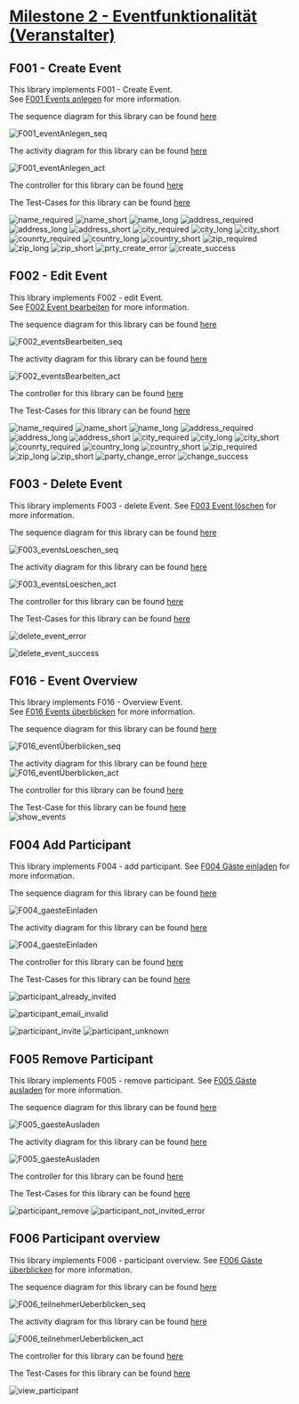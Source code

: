 # [Milestone 2 - Eventfunktionalität (Veranstalter)](https://github.com/party-time-2/party-time/milestone/2)

## F001 - Create Event

This library implements F001 - Create Event.  
See [F001 Events anlegen](https://github.com/party-time-2/party-time/issues/1) for more information.

The sequence diagram for this library can be found [here](/docs/F001/F001_eventAnlegen_seq.plantuml)

![F001_eventAnlegen_seq](/docs/PNG/F001/F001_eventAnlegen_seq.png)

The activity diagram for this library can be found [here](/docs/F001/F001_eventAnlegen_act.plantuml)

![F001_eventAnlegen_act](/docs/PNG/F001/F001_eventAnlegen_act.png)

The controller for this library can be found [here](/apps/party-time-backend/src/main/java/com/partytime/api/controller/EventController.java)

The Test-Cases for this library can be found [here](/apps/party-time-frontend-e2e/src/e2e/create.event.cy.ts)

![name_required](/docs/PNG/F001/Tests/create-event-error%20--%20should%20show%20party_name_required.png)
![name_short](/docs/PNG/F001/Tests/create-event-error%20--%20should%20show%20party_name_short.png)
![name_long](/docs/PNG/F001/Tests/create-event-error%20--%20should%20show%20party_name_long.png)
![address_required](/docs/PNG/F001/Tests/create-event-error%20--%20should%20show%20party_address_required.png)
![address_long](/docs/PNG/F001/Tests/create-event-error%20--%20should%20show%20party_address_long.png)
![address_short](/docs/PNG/F001/Tests/create-event-error%20--%20should%20show%20party_address_short.png)
![city_required](/docs/PNG/F001/Tests/create-event-error%20--%20should%20show%20party_city_required.png)
![city_long](/docs/PNG/F001/Tests/create-event-error%20--%20should%20show%20party_city_long.png)
![city_short](/docs/PNG/F001/Tests/create-event-error%20--%20should%20show%20party_city_short.png)
![counrty_required](/docs/PNG/F001/Tests/create-event-error%20--%20should%20show%20party_county_required.png)
![country_long](/docs/PNG/F001/Tests/create-event-error%20--%20should%20show%20party_country_long.pngg)
![country_short](/docs/PNG/F001/Tests/create-event-error%20--%20should%20show%20party_country_short.png)
![zip_required](/docs/PNG/F001/Tests/create-event-error%20--%20should%20show%20party_zip_required.png)
![zip_long](/docs/PNG/F001/Tests/create-event-error%20--%20should%20show%20party_zip_long.png)
![zip_short](/docs/PNG/F001/Tests/create-event-error%20--%20should%20show%20party_zip_short.png)
![prty_create_error](/docs/PNG/F001/Tests/create-event-error%20--%20should%20show%20party_create_error.png)
![create_success](/docs/PNG/F001/Tests/create-event%20--%20should%20show%20create_success.png)

## F002 - Edit Event

This library implements F002 - edit Event.  
See [F002 Event bearbeiten](https://github.com/party-time-2/party-time/issues/2) for more information.

The sequence diagram for this library can be found [here](/docs/F002/F002_eventsBearbeiten_seq.plantuml)

![F002_eventsBearbeiten_seq](/docs/PNG/F002/F002_eventsBearbeiten_seq.png)

The activity diagram for this library can be found [here](/docs/F002/F002_eventsBearbeiten_act.plantuml)

![F002_eventsBearbeiten_act](/docs/PNG/F002/F002_eventsBearbeiten_act.png)

The controller for this library can be found [here](/apps/party-time-backend/src/main/java/com/partytime/api/controller/EventController.java)

The Test-Cases for this library can be found [here](/apps/party-time-frontend-e2e/src/e2e/change.event.cy.ts)

![name_required](/docs/PNG/F002/Tests/change-event-error%20--%20should%20show%20party_name_required.png)
![name_short](/docs/PNG/F002/Tests/change-event-error%20--%20should%20show%20party_name_short.png)
![name_long](/docs/PNG/F002/Tests/change-event-error%20--%20should%20show%20party_name_long.png)
![address_required](/docs/PNG/F002/Tests/change-event-error%20--%20should%20show%20party_address_required.png)
![address_long](/docs/PNG/F002/Tests/change-event-error%20--%20should%20show%20party_address_long.png)
![address_short](/docs/PNG/F002/Tests/change-event-error%20--%20should%20show%20party_address_short.png)
![city_required](/docs/PNG/F002/Tests/change-event-error%20--%20should%20show%20party_city_required.png)
![city_long](/docs/PNG/F002/Tests/change-event-error%20--%20should%20show%20party_city_long.png)
![city_short](/docs/PNG/F002/Tests/change-event-error%20--%20should%20show%20party_city_short.png)
![counrty_required](/docs/PNG/F002/Tests/change-event-error%20--%20should%20show%20party_county_required.png)
![country_long](/docs/PNG/F002/Tests/change-event-error%20--%20should%20show%20party_country_long.pngg)
![country_short](/docs/PNG/F002/Tests/change-event-error%20--%20should%20show%20party_country_short.png)
![zip_required](/docs/PNG/F002/Tests/change-event-error%20--%20should%20show%20party_zip_required.png)
![zip_long](/docs/PNG/F002/Tests/change-event-error%20--%20should%20show%20party_zip_long.png)
![zip_short](/docs/PNG/F002/Tests/change-event-error%20--%20should%20show%20party_zip_short.png)
![party_change_error](/docs/PNG/F002/Tests/change-event-error%20--%20should%20show%20party_change_error.png)
![change_success](/docs/PNG/F002/Tests/change-event%20--%20should%20show%20change_success.png)

## F003 - Delete Event

This library implements F003 - delete Event.
See [F003 Event löschen](https://github.com/party-time-2/party-time/issues/3) for more information.

The sequence diagram for this library can be found [here](/docs/F003/F003_eventsLoeschen_seq.plantuml)

![F003_eventsLoeschen_seq](/docs/PNG/F003/F003_eventsLoeschen_seq.png)

The activity diagram for this library can be found [here](/docs/F003/F003_eventsLoeschen_act.plantuml)

![F003_eventsLoeschen_act](/docs/PNG/F003/F003_eventsLoeschen_act.png)

The controller for this library can be found [here](/apps/party-time-backend/src/main/java/com/partytime/api/controller/EventController.java)

The Test-Cases for this library can be found [here](/apps/party-time-frontend-e2e/src/e2e/delete.event.cy.ts)

![delete_event_error](/docs/PNG/F003/Tests/delete-event-error%20--%20should%20show%20delete-event-error.png)

![delete_event_success](/docs/PNG/F003/Tests/delete-event-success%20--%20should%20show%20delete-event-success.png)

## F016 - Event Overview

This library implements F016 - Overview Event.  
See [F016 Events überblicken](https://github.com/party-time-2/party-time/issues/16) for more information.

The sequence diagram for this library can be found [here](/docs/F016/F016_eventsUeberblicken_seq.plantuml)

![F016_eventÜberblicken_seq](/docs/PNG/F016/F016_eventsUeberblicken_seq.png)

The activity diagram for this library can be found [here](/docs/F016/F016_eventsUeberblicken_act.plantuml)  
![F016_eventÜberblicken_act](/docs/PNG/F016/F016_eventsUeberblicken_act.png)

The controller for this library can be found [here](/apps/party-time-backend/src/main/java/com/partytime/api/controller/EventController.java)

The Test-Case for this library can be found [here](/apps/party-time-frontend-e2e/src/e2e/overview.cy.ts)  
![show_events](/docs/PNG/F016/Tests/party-time-overview-events%20--%20should%20show%20events.png)

## F004 Add Participant

This library implements F004 - add participant.
See [F004 Gäste einladen](https://github.com/party-time-2/party-time/issues/4) for more information.

The sequence diagram for this library can be found [here](/docs/F004/F004_gaesteEinladen_seq.plantuml)

![F004_gaesteEinladen](/docs/PNG/F004/F004_gaesteEinladen_seq.png)

The activity diagram for this library can be found [here](/docs/F004/F004_gaesteEinladen_act.plantuml)

![F004_gaesteEinladen](/docs/PNG/F004/F004_gaesteEinladen_act.png)

The controller for this library can be found [here](/apps/party-time-backend/src/main/java/com/partytime/api/controller/EventController.java)

The Test-Cases for this library can be found [here](/apps/party-time-frontend-e2e/src/e2e/participants.cy.ts)

![participant_already_invited](/docs/PNG/F004/Tests/party-time-add-participant%20--%20should%20show%20participant_already_invited.png)

![participant_email_invalid](/docs/PNG/F004/Tests/party-time-add-participant%20--%20should%20show%20participant_email_invalid.png)

![participant_invite](/docs/PNG/F004/Tests/party-time-add-participant%20--%20should%20show%20participant_invite.png)
![participant_unknown](/docs/PNG/F004/Tests/party-time-add-participant%20--%20should%20show%20participant_unknown.png)

## F005 Remove Participant

This library implements F005 - remove participant.
See [F005 Gäste ausladen](https://github.com/party-time-2/party-time/issues/5) for more information.

The sequence diagram for this library can be found [here](/docs/F005/F005_gaesteAusladen_seq.plantuml)

![F005_gaesteAusladen](/docs/PNG/F005/F005_gaesteAusladen_seq.png)

The activity diagram for this library can be found [here](/docs/F005/F005_gaesteAusladen_act.plantuml)

![F005_gaesteAusladen](/docs/PNG/F005/F005_gaesteAusladen_act.png)

The controller for this library can be found [here](/apps/party-time-backend/src/main/java/com/partytime/api/controller/EventController.java)

The Test-Cases for this library can be found [here](/apps/party-time-frontend-e2e/src/e2e/participants.cy.ts)

![participant_remove](/docs/PNG/F005/Tests/party-time-remove-participant%20--%20should%20show%20participant_remove.png)
![participant_not_invited_error](/docs/PNG/F005/Tests/party-time-remove-participant%20--%20should%20show%20participant_remove.png)

## F006 Participant overview

This library implements F006 - participant overview.
See [F006 Gäste überblicken](https://github.com/party-time-2/party-time/issues/6) for more information.

The sequence diagram for this library can be found [here](/docs/F006/F006_teilnehmerUeberblicken_seq.plantuml)

![F006_teilnehmerUeberblicken_seq](/docs/PNG/F006/F006_teilnehmerUeberblicken_seq.png)

The activity diagram for this library can be found [here](/docs/F006/F006_teilnehmerUeberblicken_act.plantuml)

![F006_teilnehmerUeberblicken_act](/docs/PNG/F006/F006_teilnehmerUeberblicken_act.png)

The controller for this library can be found [here](/apps/party-time-backend/src/main/java/com/partytime/api/controller/EventController.java)

The Test-Cases for this library can be found [here](/apps/party-time-frontend-e2e/src/e2e/participants.cy.ts)

![view_participant](/docs/PNG/F006/Tests/party-time-view-participants%20--%20should%20show%20view_participants.png)
